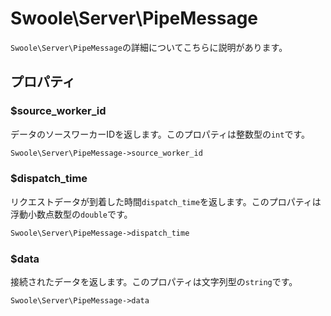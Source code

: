 # Swoole\Server\PipeMessage

`Swoole\Server\PipeMessage`の詳細についてこちらに説明があります。

## プロパティ

### $source_worker_id
データのソースワーカーIDを返します。このプロパティは整数型の`int`です。

```php
Swoole\Server\PipeMessage->source_worker_id
```

### $dispatch_time
リクエストデータが到着した時間`dispatch_time`を返します。このプロパティは浮動小数点数型の`double`です。

```php
Swoole\Server\PipeMessage->dispatch_time
```

### $data
接続されたデータを返します。このプロパティは文字列型の`string`です。

```php
Swoole\Server\PipeMessage->data
```

